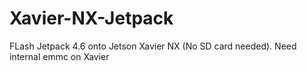 # Xavier-NX-Jetpack
FLash Jetpack 4.6 onto Jetson Xavier NX (No SD card needed). Need internal emmc  on Xavier
